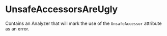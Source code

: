 # UnsafeAccessorsAreUgly

Contains an Analyzer that will mark the use of the `UnsafeAccessor` attribute as an error.
